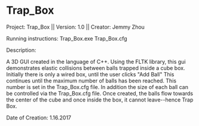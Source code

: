 # Trap_Box

Project: Trap_Box || Version: 1.0 || Creator: Jemmy Zhou

Running instructions: Trap_Box.exe Trap_Box.cfg

Description:

A 3D GUI created in the language of C++. Using the FLTK library, this gui demonstrates elastic collisions between balls trapped inside a cube box. Initially there is only a wired box, until the user clicks "Add Ball" This continues until the maximum number of balls has been reached. This number is set in the Trap_Box.cfg file. In addition the size of each ball can be controlled via the Trap_Box.cfg file. Once created, the balls flow towards the center of the cube and once inside the box, it cannot leave--hence Trap Box.

Date of Creation:
1.16.2017
